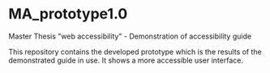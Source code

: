 # MA_prototype1.0
Master Thesis "web accessibility" - Demonstration of accessibility guide

This repository contains the developed prototype which is the results of the demonstrated guide in use. It shows a more accessible user interface. 

